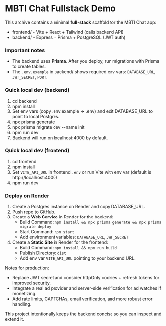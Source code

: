MBTI Chat Fullstack Demo
========================

This archive contains a minimal **full-stack** scaffold for the MBTI Chat app:
- frontend/ - Vite + React + Tailwind (calls backend API)
- backend/  - Express + Prisma + PostgreSQL (JWT auth)

### Important notes
- The backend uses **Prisma**. After you deploy, run migrations with Prisma to create tables.
- The `.env.example` in backend/ shows required env vars: `DATABASE_URL`, `JWT_SECRET`, `PORT`.

### Quick local dev (backend)
1. cd backend
2. npm install
3. Set env vars (copy .env.example -> .env) and edit DATABASE_URL to point to local Postgres.
4. npx prisma generate
5. npx prisma migrate dev --name init
6. npm run dev
7. Backend will run on localhost:4000 by default.

### Quick local dev (frontend)
1. cd frontend
2. npm install
3. Set `VITE_API_URL` in frontend `.env` or run Vite with env var (default is http://localhost:4000)
4. npm run dev

### Deploy on Render
1. Create a Postgres instance on Render and copy DATABASE_URL.
2. Push repo to GitHub.
3. Create a **Web Service** in Render for the backend:
   - Build Command: `npm install && npx prisma generate && npx prisma migrate deploy`
   - Start Command: `npm start`
   - Add environment variables: `DATABASE_URL`, `JWT_SECRET`
4. Create a **Static Site** in Render for the frontend:
   - Build Command: `npm install && npm run build`
   - Publish Directory: `dist`
   - Add env var `VITE_API_URL` pointing to your backend URL.

Notes for production:
- Replace JWT secret and consider httpOnly cookies + refresh tokens for improved security.
- Integrate a real ad provider and server-side verification for ad watches if monetizing.
- Add rate limits, CAPTCHAs, email verification, and more robust error handling.

This project intentionally keeps the backend concise so you can inspect and extend it.

